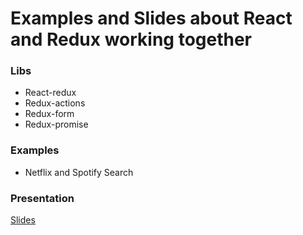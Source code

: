 # Examples and Slides about React and Redux working together

### Libs

* React-redux
* Redux-actions
* Redux-form
* Redux-promise

### Examples

* Netflix and Spotify Search

### Presentation
[Slides](https://github.com/arojunior/what-the-flux-lets-redux/blob/master/slides.pdf)
